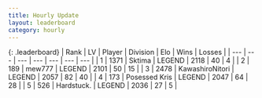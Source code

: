 ```yaml
---
title: Hourly Update
layout: leaderboard
category: hourly
---
```


{: .leaderboard}
| Rank | LV | Player | Division | Elo | Wins | Losses |
| --- | --- | --- | --- | --- | --- | --- |
| <span data-change="0">1</span> | 1371 | <span title="ID: 353063">Sktima</span> | LEGEND | <span data-change="0">2118</span> | <span data-change="0">40</span> | <span data-change="0">4</span> |
| <span data-change="0">2</span> | 189 | <span title="ID: 5578">mew777</span> | LEGEND | <span data-change="0">2101</span> | <span data-change="0">50</span> | <span data-change="0">15</span> |
| <span data-change="0">3</span> | 2478 | <span title="ID: 164871">KawashiroNitori</span> | LEGEND | <span data-change="0">2057</span> | <span data-change="0">82</span> | <span data-change="0">40</span> |
| <span data-change="0">4</span> | 173 | <span title="ID: 402846">Posessed Kris</span> | LEGEND | <span data-change="7">2047</span> | <span data-change="3">64</span> | <span data-change="1">28</span> |
| <span data-change="0">5</span> | 526 | <span title="ID: 289238">Hardstuck.</span> | LEGEND | <span data-change="0">2036</span> | <span data-change="0">27</span> | <span data-change="0">5</span> |